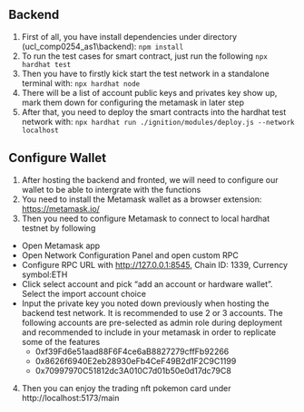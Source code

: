 
## Backend
1.	First of all, you have install dependencies under directory (ucl_comp0254_as1\backend):
`npm install`
2.	To run the test cases for smart contract, just run the following
`npx hardhat test`
3.	Then you have to firstly kick start the test network in a standalone terminal with:
`npx hardhat node`
4.	There will be a list of account public keys and privates key show up, mark them down for configuring the metamask in later step
5.	After that, you need to deploy the smart contracts into the hardhat test network with:
`npx hardhat run ./ignition/modules/deploy.js --network localhost`

## Configure Wallet
1.	After hosting the backend and fronted, we will need to configure our wallet to be able to intergrate with the functions
2.	You need to install the Metamask wallet as a browser extension: https://metamask.io/
3.	Then you need to configure Metamask to connect to local hardhat testnet by following
- Open Metamask app
- Open Network Configuration Panel and open custom RPC
- Configure RPC URL with http://127.0.0.1:8545, Chain ID: 1339, Currency symbol:ETH
- Click select account and pick “add an account or hardware wallet”. Select the import account choice
- Input the private key you noted down previously when hosting the backend test network. It is recommended to use 2 or 3 accounts. The following accounts are pre-selected as admin role during deployment and recommended to include in your metamask in order to replicate some of the features
    - 0xf39Fd6e51aad88F6F4ce6aB8827279cffFb92266
    - 0x8626f6940E2eb28930eFb4CeF49B2d1F2C9C1199
    - 0x70997970C51812dc3A010C7d01b50e0d17dc79C8
4.	Then you can enjoy the trading nft pokemon card under http://localhost:5173/main
